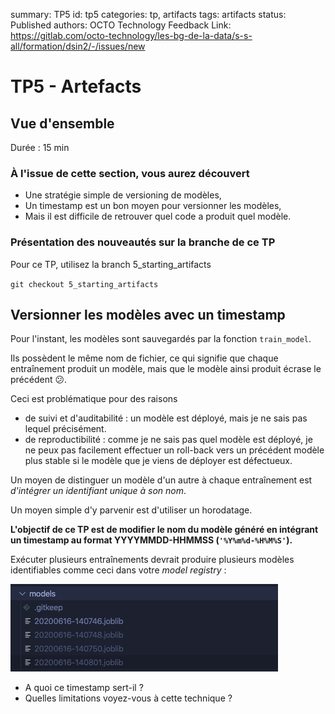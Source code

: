 summary: TP5
id: tp5
categories: tp, artifacts
tags: artifacts
status: Published
authors: OCTO Technology
Feedback Link: https://gitlab.com/octo-technology/les-bg-de-la-data/s-s-all/formation/dsin2/-/issues/new

# TP5 - Artefacts

## Vue d'ensemble
Durée : 15 min

### À l'issue de cette section, vous aurez découvert

- Une stratégie simple de versioning de modèles,
- Un timestamp est un bon moyen pour versionner les modèles,
- Mais il est difficile de retrouver quel code a produit quel modèle.

### Présentation des nouveautés sur la branche de ce TP

Pour ce TP, utilisez la branch 5_starting_artifacts

`git checkout 5_starting_artifacts`

## Versionner les modèles avec un timestamp

Pour l'instant, les modèles sont sauvegardés par la fonction `train_model`.

Ils possèdent le même nom de fichier, ce qui signifie que chaque entraînement produit un modèle, mais que le modèle ainsi produit écrase le précédent 😕.

Ceci est problématique pour des raisons

- de suivi et d'auditabilité : un modèle est déployé, mais je ne sais pas lequel précisément.
- de reproductibilité : comme je ne sais pas quel modèle est déployé, je ne peux pas facilement effectuer un roll-back vers un précédent modèle plus stable si le modèle que je viens de déployer est défectueux.

Un moyen de distinguer un modèle d'un autre à chaque entraînement est *d'intégrer un identifiant unique à son nom*.

Un moyen simple d'y parvenir est d'utiliser un horodatage.

**L'objectif de ce TP est de modifier le nom du modèle généré en intégrant un timestamp au format YYYYMMDD-HHMMSS (`'%Y%m%d-%H%M%S'`).**

Exécuter plusieurs entraînements devrait produire plusieurs modèles identifiables comme ceci dans votre *model registry* :

![model-registry](./docs/tp5/model-registry.png)

- A quoi ce timestamp sert-il ?
- Quelles limitations voyez-vous à cette technique ?

